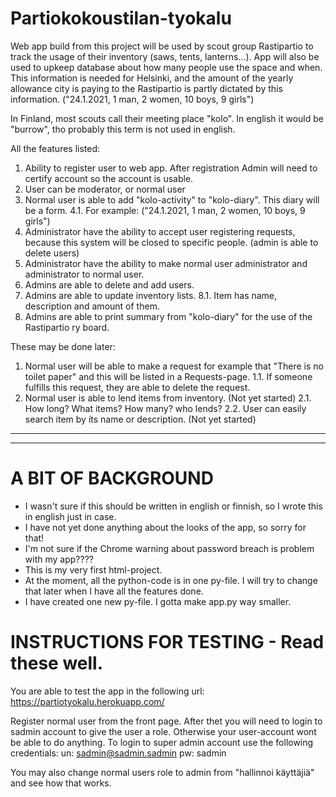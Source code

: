 # Partiokokoustilan-tyokalu
Web app build from this project will be used by scout group Rastipartio to track the usage of their inventory (saws, tents, lanterns...). App will also be used to upkeep database about how many people use the space and when. This information is needed for Helsinki, and the amount of the yearly allowance city is paying to the Rastipartio is partly dictated by this information. ("24.1.2021, 1 man, 2 women, 10 boys, 9 girls")

In Finland, most scouts call their meeting place "kolo". In english it would be "burrow", tho probably this term is not used in english.


All the features listed:
1. Ability to register user to web app. 
  After registration Admin will need to certify account so the account is usable.
2. User can be moderator, or normal user
4. Normal user is able to add "kolo-activity" to "kolo-diary". This diary will be a form.
  4.1. For example: ("24.1.2021, 1 man, 2 women, 10 boys, 9 girls")
5. Administrator have the ability to accept user registering requests, because this system will be closed to specific people. (admin is able to delete users)
6. Administrator have the ability to make normal user administrator and administrator to normal user.
7. Admins are able to delete and add users.
8. Admins are able to update inventory lists.
  8.1. Item has name, description and amount of them.
9. Admins are able to print summary from "kolo-diary" for the use of the Rastipartio ry board.


These may be done later:
1. Normal user will be able to make a request for example that "There is no toilet paper" and this will be listed in a Requests-page.
  1.1. If someone fulfills this request, they are able to delete the request.
2. Normal user is able to lend items from inventory. (Not yet started)
  2.1. How long? What items? How many? who lends?
  2.2. User can easily search item by its name or description. (Not yet started)


-----------------------------------------------------------------------------------------------------------------------------------
-----------------------------------------------------------------------------------------------------------------------------------

# A BIT OF BACKGROUND

- I wasn't sure if this should be written in english or finnish, so I wrote this in english just in case.
- I have not yet done anything about the looks of the app, so sorry for that!
- I'm not sure if the Chrome warning about password breach is problem with my app????
- This is my very first html-project.
- At the moment, all the python-code is in one py-file. I will try to change that later when I have all the features done.
- I have created one new py-file. I gotta make app.py way smaller. 


# INSTRUCTIONS FOR TESTING - Read these well.

You are able to test the app in the following url: https://partiotyokalu.herokuapp.com/

Register normal user from the front page. After thet you will need to login to sadmin account to give the user a role. Otherwise your user-account wont be able to do anything.
To login to super admin account use the following credentials:
  un: sadmin@sadmin.sadmin
  pw: sadmin

You may also change normal users role to admin from "hallinnoi käyttäjiä" and see how that works.